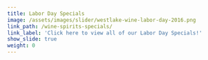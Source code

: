 ```yaml
---
title: Labor Day Specials
image: /assets/images/slider/westlake-wine-labor-day-2016.png
link_path: /wine-spirits-specials/
link_label: 'Click here to view all of our Labor Day Specials!'
show_slide: true
weight: 0
---
```



